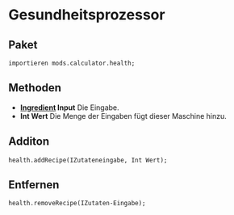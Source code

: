 # Gesundheitsprozessor

## Paket
```zenscript
importieren mods.calculator.health;
```

## Methoden

- **[Ingredient](/Vanilla/Variable_Types/IIngredient/) Input** Die Eingabe.
- **Int Wert** Die Menge der Eingaben fügt dieser Maschine hinzu.

## Additon
```zenscript
health.addRecipe(IZutateneingabe, Int Wert);
```

## Entfernen
```zenscript
health.removeRecipe(IZutaten-Eingabe);
```